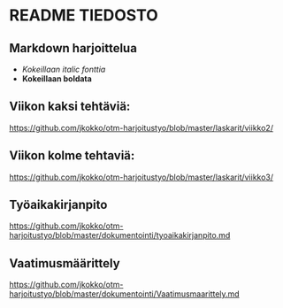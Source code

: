 # README TIEDOSTO
## Markdown harjoittelua
* *Kokeillaan italic fonttia*
* **Kokeillaan boldata**

## Viikon kaksi tehtäviä:

https://github.com/jkokko/otm-harjoitustyo/blob/master/laskarit/viikko2/

## Viikon kolme tehtaviä:

https://github.com/jkokko/otm-harjoitustyo/blob/master/laskarit/viikko3/

## Työaikakirjanpito
https://github.com/jkokko/otm-harjoitustyo/blob/master/dokumentointi/tyoaikakirjanpito.md

## Vaatimusmäärittely
https://github.com/jkokko/otm-harjoitustyo/blob/master/dokumentointi/Vaatimusmaarittely.md
